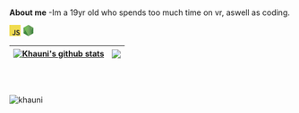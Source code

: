 <br />



**About me**
-Im a 19yr old who spends too much time on vr, aswell as coding.


<code><img height="20" alt="javascript" src="https://raw.githubusercontent.com/github/explore/80688e429a7d4ef2fca1e82350fe8e3517d3494d/topics/javascript/javascript.png"></code>
<code><img height="20" alt="nodejs" src="https://raw.githubusercontent.com/github/explore/80688e429a7d4ef2fca1e82350fe8e3517d3494d/topics/nodejs/nodejs.png"></code>    


| <a href="https://github.com/anuraghazra/github-readme-stats"><img align="center" src="https://github-readme-stats.vercel.app/api?username=Khauni&show_icons=true&include_all_commits=true&theme=tokyonight&hide_border=true" alt="Khauni's github stats" /></a> | <a href="https://github.com/anuraghazra/github-readme-stats"><img align="center" src="https://github-readme-stats.vercel.app/api/top-langs/?username=Khauni&layout=compact&theme=tokyonight&hide_border=true" /></a> |
| ------------- | ------------- |

<br />
<br />
<p align="left"> <img src="https://komarev.com/ghpvc/?username=khauni&label=Visitors&color=0bb981&style=flat" alt="khauni" /> </p>

